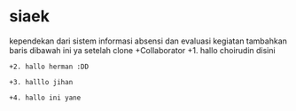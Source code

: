 siaek
=====
kependekan dari sistem informasi absensi dan evaluasi kegiatan
tambahkan baris dibawah ini ya setelah clone
+Collaborator
	+1. hallo choirudin disini

	+2. hallo herman :DD

	+3. halllo jihan

	+4. hallo ini yane